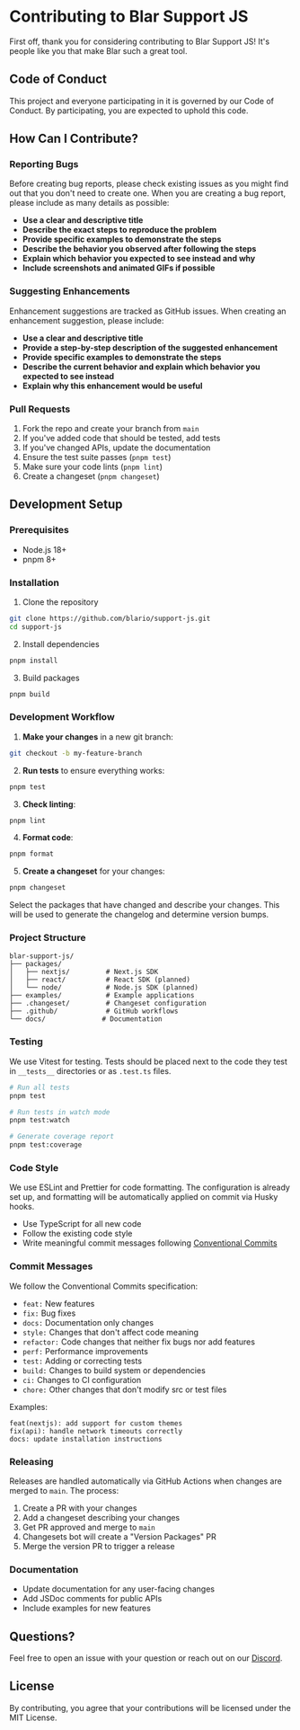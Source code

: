 # Contributing to Blar Support JS

First off, thank you for considering contributing to Blar Support JS! It's people like you that make Blar such a great tool.

## Code of Conduct

This project and everyone participating in it is governed by our Code of Conduct. By participating, you are expected to uphold this code.

## How Can I Contribute?

### Reporting Bugs

Before creating bug reports, please check existing issues as you might find out that you don't need to create one. When you are creating a bug report, please include as many details as possible:

- **Use a clear and descriptive title**
- **Describe the exact steps to reproduce the problem**
- **Provide specific examples to demonstrate the steps**
- **Describe the behavior you observed after following the steps**
- **Explain which behavior you expected to see instead and why**
- **Include screenshots and animated GIFs if possible**

### Suggesting Enhancements

Enhancement suggestions are tracked as GitHub issues. When creating an enhancement suggestion, please include:

- **Use a clear and descriptive title**
- **Provide a step-by-step description of the suggested enhancement**
- **Provide specific examples to demonstrate the steps**
- **Describe the current behavior and explain which behavior you expected to see instead**
- **Explain why this enhancement would be useful**

### Pull Requests

1. Fork the repo and create your branch from `main`
2. If you've added code that should be tested, add tests
3. If you've changed APIs, update the documentation
4. Ensure the test suite passes (`pnpm test`)
5. Make sure your code lints (`pnpm lint`)
6. Create a changeset (`pnpm changeset`)

## Development Setup

### Prerequisites

- Node.js 18+
- pnpm 8+

### Installation

1. Clone the repository
```bash
git clone https://github.com/blario/support-js.git
cd support-js
```

2. Install dependencies
```bash
pnpm install
```

3. Build packages
```bash
pnpm build
```

### Development Workflow

1. **Make your changes** in a new git branch:
```bash
git checkout -b my-feature-branch
```

2. **Run tests** to ensure everything works:
```bash
pnpm test
```

3. **Check linting**:
```bash
pnpm lint
```

4. **Format code**:
```bash
pnpm format
```

5. **Create a changeset** for your changes:
```bash
pnpm changeset
```

Select the packages that have changed and describe your changes. This will be used to generate the changelog and determine version bumps.

### Project Structure

```
blar-support-js/
├── packages/
│   ├── nextjs/         # Next.js SDK
│   ├── react/          # React SDK (planned)
│   └── node/           # Node.js SDK (planned)
├── examples/           # Example applications
├── .changeset/         # Changeset configuration
├── .github/            # GitHub workflows
└── docs/              # Documentation
```

### Testing

We use Vitest for testing. Tests should be placed next to the code they test in `__tests__` directories or as `.test.ts` files.

```bash
# Run all tests
pnpm test

# Run tests in watch mode
pnpm test:watch

# Generate coverage report
pnpm test:coverage
```

### Code Style

We use ESLint and Prettier for code formatting. The configuration is already set up, and formatting will be automatically applied on commit via Husky hooks.

- Use TypeScript for all new code
- Follow the existing code style
- Write meaningful commit messages following [Conventional Commits](https://www.conventionalcommits.org/)

### Commit Messages

We follow the Conventional Commits specification:

- `feat:` New features
- `fix:` Bug fixes
- `docs:` Documentation only changes
- `style:` Changes that don't affect code meaning
- `refactor:` Code changes that neither fix bugs nor add features
- `perf:` Performance improvements
- `test:` Adding or correcting tests
- `build:` Changes to build system or dependencies
- `ci:` Changes to CI configuration
- `chore:` Other changes that don't modify src or test files

Examples:
```
feat(nextjs): add support for custom themes
fix(api): handle network timeouts correctly
docs: update installation instructions
```

### Releasing

Releases are handled automatically via GitHub Actions when changes are merged to `main`. The process:

1. Create a PR with your changes
2. Add a changeset describing your changes
3. Get PR approved and merge to `main`
4. Changesets bot will create a "Version Packages" PR
5. Merge the version PR to trigger a release

### Documentation

- Update documentation for any user-facing changes
- Add JSDoc comments for public APIs
- Include examples for new features

## Questions?

Feel free to open an issue with your question or reach out on our [Discord](https://discord.gg/blario).

## License

By contributing, you agree that your contributions will be licensed under the MIT License.